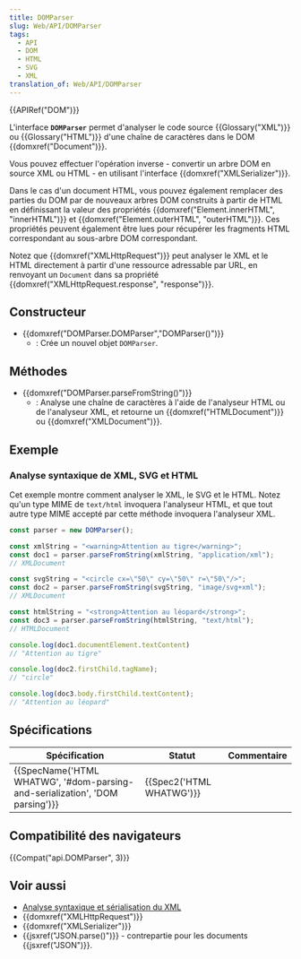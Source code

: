 ```yaml
---
title: DOMParser
slug: Web/API/DOMParser
tags:
  - API
  - DOM
  - HTML
  - SVG
  - XML
translation_of: Web/API/DOMParser
---
```

{{APIRef("DOM")}}

L'interface **`DOMParser`** permet d'analyser le code source {{Glossary("XML")}} ou {{Glossary("HTML")}} d'une chaîne de caractères dans le DOM {{domxref("Document")}}.

Vous pouvez effectuer l'opération inverse - convertir un arbre DOM en source XML ou HTML - en utilisant l'interface {{domxref("XMLSerializer")}}.

Dans le cas d'un document HTML, vous pouvez également remplacer des parties du DOM par de nouveaux arbres DOM construits à partir de HTML en définissant la valeur des propriétés {{domxref("Element.innerHTML", "innerHTML")}} et {{domxref("Element.outerHTML", "outerHTML")}}. Ces propriétés peuvent également être lues pour récupérer les fragments HTML correspondant au sous-arbre DOM correspondant.

Notez que {{domxref("XMLHttpRequest")}} peut analyser le XML et le HTML directement à partir d'une ressource adressable par URL, en renvoyant un `Document` dans sa propriété {{domxref("XMLHttpRequest.response", "response")}}.

## Constructeur

- {{domxref("DOMParser.DOMParser","DOMParser()")}}
  - : Crée un nouvel objet `DOMParser`.

## Méthodes

- {{domxref("DOMParser.parseFromString()")}}
  - : Analyse une chaîne de caractères à l'aide de l'analyseur HTML ou de l'analyseur XML, et retourne un {{domxref("HTMLDocument")}} ou {{domxref("XMLDocument")}}.

## Exemple

### Analyse syntaxique de XML, SVG et HTML

Cet exemple montre comment analyser le XML, le SVG et le HTML. Notez qu'un type MIME de `text/html` invoquera l'analyseur HTML, et que tout autre type MIME accepté par cette méthode invoquera l'analyseur XML.

```js
const parser = new DOMParser();

const xmlString = "<warning>Attention au tigre</warning>";
const doc1 = parser.parseFromString(xmlString, "application/xml");
// XMLDocument

const svgString = "<circle cx=\"50\" cy=\"50\" r=\"50\"/>";
const doc2 = parser.parseFromString(svgString, "image/svg+xml");
// XMLDocument

const htmlString = "<strong>Attention au léopard</strong>";
const doc3 = parser.parseFromString(htmlString, "text/html");
// HTMLDocument

console.log(doc1.documentElement.textContent)
// "Attention au tigre"

console.log(doc2.firstChild.tagName);
// "circle"

console.log(doc3.body.firstChild.textContent);
// "Attention au léopard"
```

## Spécifications

| Spécification                                                                                        | Statut                           | Commentaire |
| ---------------------------------------------------------------------------------------------------- | -------------------------------- | ----------- |
| {{SpecName('HTML WHATWG', '#dom-parsing-and-serialization', 'DOM parsing')}} | {{Spec2('HTML WHATWG')}} |             |

## Compatibilité des navigateurs

{{Compat("api.DOMParser", 3)}}

## Voir aussi

- [Analyse syntaxique et sérialisation du XML](/efr/docs/Web/Guide/Parsing_and_serializing_XML)
- {{domxref("XMLHttpRequest")}}
- {{domxref("XMLSerializer")}}
- {{jsxref("JSON.parse()")}} - contrepartie pour les documents {{jsxref("JSON")}}.
